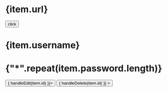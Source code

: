 <h1 className='w-[25vw]'>{item.url}</h1><button>click</button>
                        <h1 className='w-[25vw] text-center'>{item.username}</h1>
                        <h1 className='w-[25vw]' ref={hRef}>{"*".repeat(item.password.length)}</h1>
                        <span className='flex gap-4 w-[25vw]'><button onClick={() => { handleEdit(item.id) }}><lord-icon
                            src="https://cdn.lordicon.com/ayhtotha.json"
                            trigger="hover">
                        </lord-icon></button>
                            <button onClick={() => { handleDelete(item.id) }} ><lord-icon
                                src="https://cdn.lordicon.com/skkahier.json"
                                trigger="hover">
                            </lord-icon></button></span>